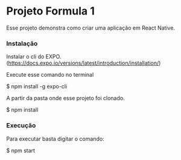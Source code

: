 # Projeto Formula 1

Esse projeto demonstra como criar uma aplicação em React Native.

### Instalação
 
 Instalar o cli do EXPO. (https://docs.expo.io/versions/latest/introduction/installation/)
 
Execute esse comando no terminal 

  $ npm install -g expo-cli
 
 A partir da pasta onde esse projeto foi clonado.

  $ npm install
 
 ### Execução
 
 Para executar basta digitar o comando:
 
 $ npm start

 
 
